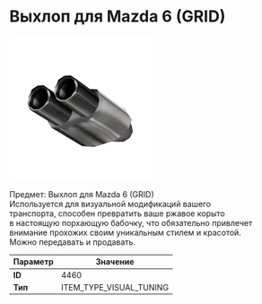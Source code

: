 # Выхлоп для Mazda 6 (GRID)

![Item Image](../img/4460.webp?raw=true)

Предмет: Выхлоп для Mazda 6 (GRID)<br>Используется для визуальной модификаций вашего<br>транспорта, способен превратить ваше ржавое корыто<br>в настоящую порхающую бабочку, что обязательно привлечет<br>внимание прохожих своим уникальным стилем и красотой.<br>Можно передавать и продавать.


| Параметр | Значение |
|----------|----------|
| **ID** | 4460 |
| **Тип** | ITEM_TYPE_VISUAL_TUNING |

